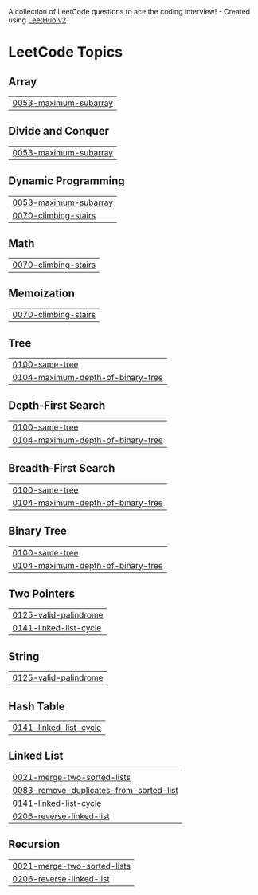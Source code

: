 A collection of LeetCode questions to ace the coding interview! - Created using [LeetHub v2](https://github.com/arunbhardwaj/LeetHub-2.0)
<!---LeetCode Topics Start-->
# LeetCode Topics
## Array
|  |
| ------- |
| [0053-maximum-subarray](https://github.com/gkdbssla97/Leet_Code/tree/master/0053-maximum-subarray) |
## Divide and Conquer
|  |
| ------- |
| [0053-maximum-subarray](https://github.com/gkdbssla97/Leet_Code/tree/master/0053-maximum-subarray) |
## Dynamic Programming
|  |
| ------- |
| [0053-maximum-subarray](https://github.com/gkdbssla97/Leet_Code/tree/master/0053-maximum-subarray) |
| [0070-climbing-stairs](https://github.com/gkdbssla97/Leet_Code/tree/master/0070-climbing-stairs) |
## Math
|  |
| ------- |
| [0070-climbing-stairs](https://github.com/gkdbssla97/Leet_Code/tree/master/0070-climbing-stairs) |
## Memoization
|  |
| ------- |
| [0070-climbing-stairs](https://github.com/gkdbssla97/Leet_Code/tree/master/0070-climbing-stairs) |
## Tree
|  |
| ------- |
| [0100-same-tree](https://github.com/gkdbssla97/Leet_Code/tree/master/0100-same-tree) |
| [0104-maximum-depth-of-binary-tree](https://github.com/gkdbssla97/Leet_Code/tree/master/0104-maximum-depth-of-binary-tree) |
## Depth-First Search
|  |
| ------- |
| [0100-same-tree](https://github.com/gkdbssla97/Leet_Code/tree/master/0100-same-tree) |
| [0104-maximum-depth-of-binary-tree](https://github.com/gkdbssla97/Leet_Code/tree/master/0104-maximum-depth-of-binary-tree) |
## Breadth-First Search
|  |
| ------- |
| [0100-same-tree](https://github.com/gkdbssla97/Leet_Code/tree/master/0100-same-tree) |
| [0104-maximum-depth-of-binary-tree](https://github.com/gkdbssla97/Leet_Code/tree/master/0104-maximum-depth-of-binary-tree) |
## Binary Tree
|  |
| ------- |
| [0100-same-tree](https://github.com/gkdbssla97/Leet_Code/tree/master/0100-same-tree) |
| [0104-maximum-depth-of-binary-tree](https://github.com/gkdbssla97/Leet_Code/tree/master/0104-maximum-depth-of-binary-tree) |
## Two Pointers
|  |
| ------- |
| [0125-valid-palindrome](https://github.com/gkdbssla97/Leet_Code/tree/master/0125-valid-palindrome) |
| [0141-linked-list-cycle](https://github.com/gkdbssla97/Leet_Code/tree/master/0141-linked-list-cycle) |
## String
|  |
| ------- |
| [0125-valid-palindrome](https://github.com/gkdbssla97/Leet_Code/tree/master/0125-valid-palindrome) |
## Hash Table
|  |
| ------- |
| [0141-linked-list-cycle](https://github.com/gkdbssla97/Leet_Code/tree/master/0141-linked-list-cycle) |
## Linked List
|  |
| ------- |
| [0021-merge-two-sorted-lists](https://github.com/gkdbssla97/Leet_Code/tree/master/0021-merge-two-sorted-lists) |
| [0083-remove-duplicates-from-sorted-list](https://github.com/gkdbssla97/Leet_Code/tree/master/0083-remove-duplicates-from-sorted-list) |
| [0141-linked-list-cycle](https://github.com/gkdbssla97/Leet_Code/tree/master/0141-linked-list-cycle) |
| [0206-reverse-linked-list](https://github.com/gkdbssla97/Leet_Code/tree/master/0206-reverse-linked-list) |
## Recursion
|  |
| ------- |
| [0021-merge-two-sorted-lists](https://github.com/gkdbssla97/Leet_Code/tree/master/0021-merge-two-sorted-lists) |
| [0206-reverse-linked-list](https://github.com/gkdbssla97/Leet_Code/tree/master/0206-reverse-linked-list) |
<!---LeetCode Topics End-->